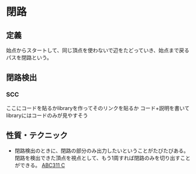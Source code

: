# 閉路

## 定義
始点からスタートして、同じ頂点を使わないで辺をたどっていき、始点まで戻るパスを閉路という。

## 閉路検出
### SCC
ここにコードを貼るかlibraryを作ってそのリンクを貼るか
コード+説明を書いてlibraryにはコードのみが見やすそう

## 性質・テクニック
- 閉路検出のときに、閉路の部分のみ出力したいということがたびたびある。
閉路を検出できた頂点を視点として、もう1周すれば閉路のみを切り出すことができる。
[ABC311 C](/problems/abc311/src/c.rs)

